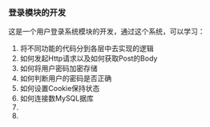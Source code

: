 ### 登录模块的开发 
这是一个用户登录系统模块的开发，通过这个系统，可以学习：
<ol>
<li>将不同功能的代码分到各层中去实现的逻辑</li>
<li>如何发起Http请求以及如何获取Post的Body</li>
<li>如何将用户密码加密存储</li>
<li>如何判断用户的密码是否正确</li>
<li>如何设置Cookie保持状态</li>
<li>如何连接数MySQL据库</li>
<li></li>
<li></li>
</ol>
